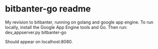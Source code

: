 # bitbanter-go readme

My revision to bitbanter, running on golang and google app engine. To run locally, install the Google App Engine tools and Go. Then run:
    dev_appserver.py bitbanter-go

Should appear on localhost:8080.
